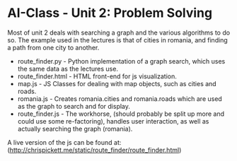 # AI-Class - Unit 2: Problem Solving

Most of unit 2 deals with searching a graph and the various algorithms to do so. The example used in the lectures is that of cities in romania, and finding a path from one city to another.

- route_finder.py - Python implementation of a graph search, which uses the same data as the lectures use.
- route_finder.html - HTML front-end for js visualization.  
- map.js - JS Classes for dealing with map objects, such as cities and roads.  
- romania.js - Creates romania.cities and romania.roads which are used as the graph to search and for display.  
- route_finder.js - The workhorse, (should probably be split up more and could use some re-factoring), handles user interaction, as well as actually searching the graph (romania).  

A live version of the js can be found at:
(http://chrispickett.me/static/route_finder/route_finder.html)
